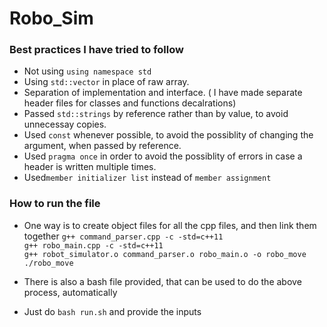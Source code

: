 # Robo_Sim
### Best practices I have tried to follow
* Not using `using namespace std`
* Using `std::vector` in place of raw array.
* Separation of implementation and interface. ( I have made separate header files for classes and functions decalrations)
* Passed `std::strings` by reference rather than by value, to avoid unnecessay copies.
* Used `const` whenever possible, to avoid the possiblity of changing the argument, when passed by reference.
* Used `pragma once` in order to avoid the possiblity of errors in case a header is written multiple times. 
* Used`member initializer list` instead of `member assignment`

### How to run the file
* One way is to create object files for all the cpp files, and then link them together
`g++ command_parser.cpp -c -std=c++11`<br>
`g++ robo_main.cpp -c -std=c++11`<br>
`g++ robot_simulator.o command_parser.o robo_main.o -o robo_move` <br>
`./robo_move`

* There is also a bash file provided, that can be used to do the above process, automatically
* Just do `bash run.sh` and provide the inputs
